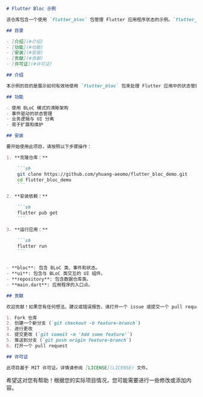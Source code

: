 ```markdown
# Flutter Bloc 示例

该仓库包含一个使用 `flutter_bloc` 包管理 Flutter 应用程序状态的示例。`flutter_bloc` 包是一个强大的库，帮助实现 BLoC（业务逻辑组件）设计模式，将业务逻辑与 UI 组件分离。

## 目录

- [介绍](#介绍)
- [功能](#功能)
- [安装](#安装)
- [贡献](#贡献)
- [许可证](#许可证)

## 介绍

本示例的目的是展示如何有效地使用 `flutter_bloc` 包来处理 Flutter 应用中的状态管理。通过遵循此示例，您将学习如何使用 BLoC 模式来构建应用程序，并将其与 UI 组件集成。

## 功能

- 使用 BLoC 模式的清晰架构
- 事件驱动的状态管理
- 业务逻辑与 UI 分离
- 易于扩展和维护

## 安装

要开始使用此项目，请按照以下步骤操作：

1. **克隆仓库：**

    ```sh
    git clone https://github.com/yhuang-aeomo/flutter_bloc_demo.git
    cd flutter_bloc_demo
    ```

2. **安装依赖：**

    ```sh
    flutter pub get
    ```

3. **运行应用：**

    ```sh
    flutter run
    ```


- **bloc**: 包含 BLoC 类、事件和状态。
- **ui**: 包含与 BLoC 类交互的 UI 组件。
- **repository**: 包含数据仓库类。
- **main.dart**: 应用程序的入口点。

## 贡献

欢迎贡献！如果您有任何想法、建议或错误报告，请打开一个 issue 或提交一个 pull request。贡献步骤如下：

1. Fork 仓库
2. 创建一个新分支 (`git checkout -b feature-branch`)
3. 进行更改
4. 提交更改 (`git commit -m 'Add some feature'`)
5. 推送到分支 (`git push origin feature-branch`)
6. 打开一个 pull request

## 许可证

此项目基于 MIT 许可证。详情请参阅 [LICENSE](LICENSE) 文件。
```

希望这对您有帮助！根据您的实际项目情况，您可能需要进行一些修改或添加内容。
